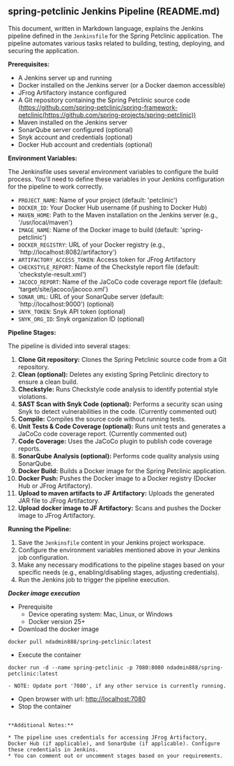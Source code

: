## spring-petclinic Jenkins Pipeline (README.md)

This document, written in Markdown language, explains the Jenkins pipeline defined in the `Jenkinsfile` for the Spring Petclinic application. The pipeline automates various tasks related to building, testing, deploying, and securing the application.

**Prerequisites:**

* A Jenkins server up and running
* Docker installed on the Jenkins server (or a Docker daemon accessible)
* JFrog Artifactory instance configured
* A Git repository containing the Spring Petclinic source code (https://github.com/spring-petclinic/spring-framework-petclinic(https://github.com/spring-projects/spring-petclinic))
* Maven installed on the Jenkins server
* SonarQube server configured (optional)
* Snyk account and credentials (optional)
* Docker Hub account and credentials (optional)

**Environment Variables:**

The Jenkinsfile uses several environment variables to configure the build process. You'll need to define these variables in your Jenkins configuration for the pipeline to work correctly.

* `PROJECT_NAME`: Name of your project (default: 'petclinic')
* `DOCKER_ID`: Your Docker Hub username (if pushing to Docker Hub)
* `MAVEN_HOME`: Path to the Maven installation on the Jenkins server (e.g., '/usr/local/maven')
* `IMAGE_NAME`: Name of the Docker image to build (default: 'spring-petclinic')
* `DOCKER_REGISTRY`: URL of your Docker registry (e.g., 'http://localhost:8082/artifactory')
* `ARTIFACTORY_ACCESS_TOKEN`: Access token for JFrog Artifactory
* `CHECKSTYLE_REPORT`: Name of the Checkstyle report file (default: 'checkstyle-result.xml')
* `JACOCO_REPORT`: Name of the JaCoCo code coverage report file (default: 'target/site/jacoco/jacoco.xml')
* `SONAR_URL`: URL of your SonarQube server (default: 'http://localhost:9000') (optional)
* `SNYK_TOKEN`: Snyk API token (optional)
* `SNYK_ORG_ID`: Snyk organization ID (optional)

**Pipeline Stages:**

The pipeline is divided into several stages:

1. **Clone Git repository:** Clones the Spring Petclinic source code from a Git repository.
2. **Clean (optional):** Deletes any existing Spring Petclinic directory to ensure a clean build.
3. **Checkstyle:** Runs Checkstyle code analysis to identify potential style violations.
4. **SAST Scan with Snyk Code (optional):** Performs a security scan using Snyk to detect vulnerabilities in the code. (Currently commented out)
5. **Compile:** Compiles the source code without running tests.
6. **Unit Tests & Code Coverage (optional):** Runs unit tests and generates a JaCoCo code coverage report. (Currently commented out)
7. **Code Coverage:** Uses the JaCoCo plugin to publish code coverage reports.
8. **SonarQube Analysis (optional):** Performs code quality analysis using SonarQube.
9. **Docker Build:** Builds a Docker image for the Spring Petclinic application.
10. **Docker Push:** Pushes the Docker image to a Docker registry (Docker Hub or JFrog Artifactory).
11. **Upload to maven artifacts to JF Artifactory:** Uploads the generated JAR file to JFrog Artifactory.
12. **Upload docker image to JF Artifactory:** Scans and pushes the Docker image to JFrog Artifactory.

**Running the Pipeline:**

1. Save the `Jenkinsfile` content in your Jenkins project workspace.
2. Configure the environment variables mentioned above in your Jenkins job configuration.
3. Make any necessary modifications to the pipeline stages based on your specific needs (e.g., enabling/disabling stages, adjusting credentials).
4. Run the Jenkins job to trigger the pipeline execution.

***Docker image execution*** 

- Prerequisite
    - Device operating system: Mac, Linux, or Windows
    - Docker version 25+
- Download the docker image
`````
docker pull ndadmin888/spring-petclinic:latest
`````
- Execute the container
`````
docker run -d --name spring-petclinic -p 7080:8080 ndadmin888/spring-petclinic:latest
`````
    - NOTE: Update port '7080', if any other service is currently running.
- Open browser with url: [http://localhost:7080](http://localhost:7080)
- Stop the container
`````

**Additional Notes:**

* The pipeline uses credentials for accessing JFrog Artifactory, Docker Hub (if applicable), and SonarQube (if applicable). Configure these credentials in Jenkins.
* You can comment out or uncomment stages based on your requirements.



